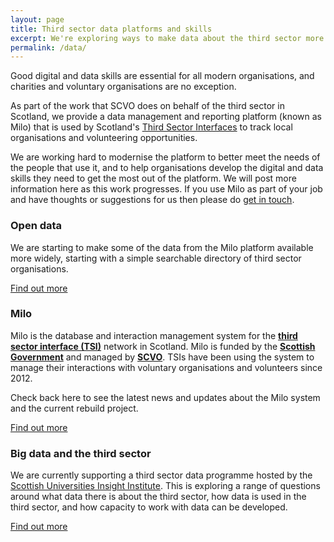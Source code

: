 ```yaml
---
layout: page
title: Third sector data platforms and skills
excerpt: We're exploring ways to make data about the third sector more accessible, and what we need to do to help people to work with it. 
permalink: /data/
---
```


Good digital and data skills are essential for all modern organisations, and charities and voluntary organisations are no exception.

As part of the work that SCVO does on behalf of the third sector in Scotland, we provide a data management and reporting platform (known as Milo) that is used by Scotland's [Third Sector Interfaces](http://www.vascotland.org/tsis) to track local organisations and volunteering opportunities.

We are working hard to modernise the platform to better meet the needs of the people that use it, and to help organisations develop the digital and data skills they need to get the most out of the platform. We will post more information here as this work progresses. If you use Milo as part of your job and have thoughts or suggestions for us then please do [get in touch](/contact/).

### Open data

We are starting to make some of the data from the Milo platform available more widely, starting with a simple searchable directory of third sector organisations.

<a href="http://www.getinvolved.org.uk" class="btn btn-primary btn-lg">Find out more</a>

### Milo

Milo is the database and interaction management system for the <a href="http://www.vascotland.org/" target="_blank">**third sector interface (TSI)**</a> network in Scotland. Milo is funded by the <a href="http://www.gov.scot/" target="_blank">**Scottish Government**</a> and managed by <a href="http://www.scvo.org.uk/" target="_blank">**SCVO**</a>. TSIs have been using the system to manage their interactions with voluntary organisations and volunteers since 2012.

Check back here to see the latest news and updates about the Milo system and the current rebuild project.

<a href="/milo/" class="btn btn-primary btn-lg"> Find out more </a>

### Big data and the third sector

We are currently supporting a third sector data programme hosted by the [Scottish Universities Insight Institute](http://www.scottishinsight.ac.uk). This is exploring a range of questions around what data there is about the third sector, how data is used in the third sector, and how capacity to work with data can be developed.

<a href="http://www.scottishinsight.ac.uk/Programmes/Programmes20142015/BigDataandtheThirdSector.aspx" class="btn btn-primary btn-lg">Find out more</a>
